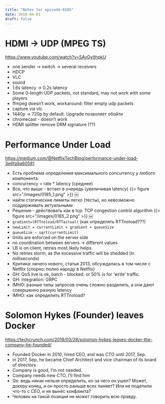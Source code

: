 ```yaml
---
title: "Notes for episode-0185"
date: 2018-04-01
draft: false
---
```


# HDMI -> UDP (MPEG TS)
https://www.youtube.com/watch?v=SAvGylthpkU

- one sender -> switch -> several receivers
- HDCP
- VLC
- sound
- 1.6s latency -> 0.2s latency
- Some 0-length UDP packets, not standard, may not work with some players
- ffmpeg doesn’t work, workaround: filter empty udp packets
- capture via vlc
- 1440p -> 720p by default. Upgrade позволяет обойти
- chromecast - doesn’t work
- HDMI splitter remove DRM signature (??)


# Performance Under Load
https://medium.com/@NetflixTechBlog/performance-under-load-3e6fa9a60581

- Есть проблема определения максимального concurrency у любого компонента
- concurrency = rate * latency (среднее)
- Все, что выше - встает в очередь (увеличивая latency)
    {{< figure src="/images/0185_1.png" >}}
￼
- найти статические лимиты легко (тесты), но невозможно поддерживать актуальными
- Решение - действовать как в tcp: TCP congestion control algorithm
    {{< figure src="/images/0185_2.png" >}}
￼
- `gradient=(RTTnoload/RTTactual)`     (как определять RTTnoload???)
- `newLimit = currentLimit × gradient + queueSize`
- `queueSize ~ sqrt(currentLimit)`
- limits are enforced on the server side
- no coordination between servers -> different values
- LB is on client, retries most likely helps.
- No retries storm, as the excessive traffic will be shedded (in milliseconds)
- Критика: ничего нового, статья 2013, обсуждалась в том числе с Netflix (спорно: полно народу в Netflix)
- GH: QoS live is ok, batch - blocked. or 50% is for ‘write’ traffic.
- GH: integration: GRPC
- IMHO: разные типы запросов очень сложно разделить, а они дают совершенно разную latency
- IMHO: как определить RTTnoload?


# Solomon Hykes (Founder) leaves Docker
https://techcrunch.com/2018/03/28/solomon-hykes-leaves-docker-the-company-he-founded/

- Founded Docker in 2010, hired CEO, and was CTO until 2017, Sep.
- in 2017, Sep, he became Chief Architect and vice chairman of its board of directors
- Company is good, I’m not needed.
- Company needs new CTO, I’ll find him
- Qs: ведь никак нельзя определить, из-за чего он ушел? Может, докеру конец, и он просто раньше всех линяет? Или не поделили что-то с CEO, и не вынес конфликта?
- Человек на такой позиции не может говорить всю правду.
